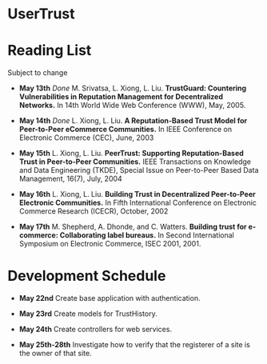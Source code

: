 # UserTrust

# Reading List
Subject to change

-   **May 13th** *Done*
    M. Srivatsa, L. Xiong, L. Liu. **TrustGuard: Countering Vulnerabilities in Reputation Management for Decentralized Networks.** In 14th World Wide Web Conference (WWW), May, 2005.
    
-   **May 14th** *Done*
    L. Xiong, L. Liu. **A Reputation-Based Trust Model for Peer-to-Peer eCommerce Communities.** In IEEE Conference on Electronic Commerce (CEC), June, 2003
    
-   **May 15th**
    L. Xiong, L. Liu. **PeerTrust: Supporting Reputation-Based Trust in Peer-to-Peer Communities.** IEEE Transactions on Knowledge and Data Engineering (TKDE), Special Issue on Peer-to-Peer Based Data Management, 16(7), July, 2004
    
-   **May 16th**
    L. Xiong, L. Liu. **Building Trust in Decentralized Peer-to-Peer Electronic Communities.** In Fifth International Conference on Electronic Commerce Research (ICECR), October, 2002
    
-   **May 17th**
    M. Shepherd, A. Dhonde, and C. Watters. **Building trust for e-commerce: Collaborating label bureaus.** In Second International Symposium on Electronic Commerce, ISEC 2001, 2001.

# Development Schedule

-   **May 22nd**
    Create base application with authentication.
    
-   **May 23rd**
    Create models for TrustHistory.
    
-   **May 24th**
    Create controllers for web services.
    
-   **May 25th-28th**
    Investigate how to verify that the registerer of a site is the owner of that site.
    